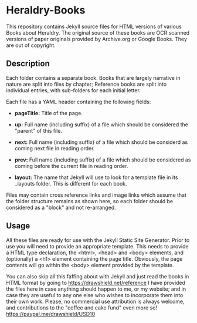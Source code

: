 # Heraldry-Books

This repository contains Jekyll source files for HTML versions of various Books about Heraldry. The original source of these books
are OCR scanned versions of paper originals provided by Archive.org or Google Books. They are out of copyright.

## Description

Each folder contains a separate book. Books that are largely narrative in nature are split into files by chapter; 
Reference books are split into individual entries, with sub-folders for each initial letter.

Each file has a YAML header containing the following fields:

- **pageTitle:** Title of the page.

- **up:** Full name (including suffix) of a file which should be considered the "parent" of this file.

- **next:** Full name (including suffix) of a file which should be considerd as coming next file in reading order.

- **prev:** Full name (including suffix) of a file which should be considered as coming before the current file in reading order.

- **layout:** The name that Jekyll will use to look for a template file in its \_layouts folder. This is different for each book.

Files may contain cross reference links and image links which assume that the folder structure remains as shown here, so 
each folder should be considered as a "block" and not re-arranged.

## Usage

All these files are ready for use with the Jekyll Static Site Generator. Prior to use you will need to provide an appropriate
template. This needs to provide a HTML type declaration, the &lt;html>, &lt;head> and &lt;body> elements, and (optionally) a &lt;h1> element
containing the page title. Obviously, the page contents will go within the &lt;body> element provided by the template.

You can also skip all this faffing about with Jekyll and just read the books in HTML format by going to https://drawshield.net/reference
I have provided the files here in case anything should happen to me, or my website; and in case they are useful to any one
else who wishes to incorporate them into their own work. Please, no commercial use attribution is always welcome, and 
contributions to the "coffee and cake fund" even more so! https://paypal.me/drawshield/USD10
